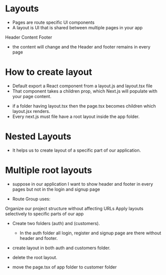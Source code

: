 # Layouts

- Pages are route specific UI components
- A layout is UI that is shared between multiple pages in your app

Header
Content
Footer

- the content will change and the Header and footer remains in every page

# How to create layout

- Default export a React component from a layout.js and layout.tsx file
- That component takes a children prop, which Next.js will populate with your page content.

* if a folder having layout.tsx then the page.tsx becomes children which layout.jsx renders.
* Every next.js must file have a root layout inside the app folder.

# Nested Layouts

- It helps us to create layout of a specific part of our application.

# Multiple root layouts

- suppose in our application I want to show header and footer in every pages but not in the login and signup page

- Route Group uses:

Organize our project structure without affecting URLs
Apply layouts selectively to specific parts of our app

- Create two folders (auth) and (customers).
  - In the auth folder all login, register and signup page are there without header and footer.
- create layout in both auth and customers folder.

- delete the root layout.
- move the page.tsx of app folder to customer folder